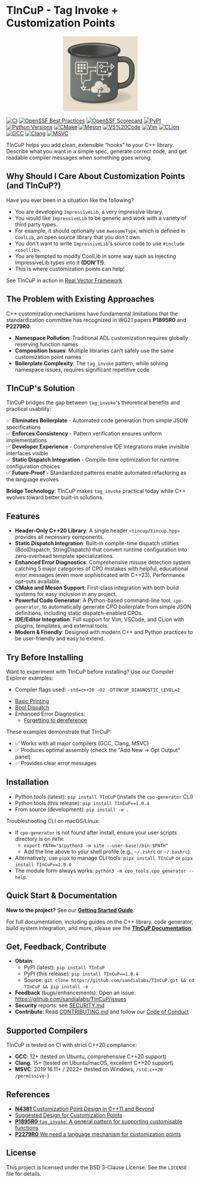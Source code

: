 # TInCuP - Tag Invoke + Customization Points

<div align="center">
  <img src="tincup.png" alt="TInCuP Logo" width="200"/>
</div>

[![CI](https://github.com/sandialabs/TInCuP/actions/workflows/ci.yml/badge.svg)](https://github.com/sandialabs/TInCuP/actions/workflows/ci.yml)
[![OpenSSF Best Practices](https://www.bestpractices.dev/projects/11107/badge)](https://www.bestpractices.dev/projects/11107)
[![OpenSSF Scorecard](https://api.securityscorecards.dev/projects/github.com/sandialabs/TInCuP/badge)](https://securityscorecards.dev/viewer/?uri=github.com/sandialabs/TInCuP)
[![PyPI](https://img.shields.io/pypi/v/TInCuP.svg)](https://pypi.org/project/TInCuP/)
[![Python Versions](https://img.shields.io/pypi/pyversions/TInCuP.svg)](https://pypi.org/project/TInCuP/)
[![CMake](https://img.shields.io/badge/CMake-supported-blue?logo=cmake)](docs/user_guide/build_systems.md)
[![Meson](https://img.shields.io/badge/Meson-supported-brightgreen)](docs/user_guide/build_systems.md)
[![VS%20Code](https://img.shields.io/badge/VS%20Code-integration-007ACC?logo=visualstudiocode)](docs/user_guide/ide_integration.md)
[![Vim](https://img.shields.io/badge/Vim-plugin-019733?logo=vim)](docs/user_guide/ide_integration.md)
[![CLion](https://img.shields.io/badge/CLion-integration-0074D9?logo=jetbrains)](docs/user_guide/ide_integration.md)
[![GCC](https://img.shields.io/badge/GCC-C%2B%2B20-success?logo=gnu)](#supported-compilers)
[![Clang](https://img.shields.io/badge/Clang-C%2B%2B20-success?logo=llvm)](#supported-compilers)
[![MSVC](https://img.shields.io/badge/MSVC-C%2B%2B20-blue?logo=visualstudio)](#supported-compilers)

TInCuP helps you add clean, extensible “hooks” to your C++ library. Describe what you want in a simple spec, generate correct code, and get readable compiler messages when something goes wrong.

## Why Should I Care About Customization Points (and TInCuP?)

Have you ever been in a situation like the following?

- You are developing `ImpressiveLib`, a very impressive library.
- You would like `ImpressiveLib` to be generic and work with a variety of third party types.
- For example, it should optionally use `AwesomeType`, which is defined in `CoolLib`, an open source library that you *don't* own. 
- You don't want to write `ImpressiveLib`'s source code to use `#include <coollib>`. 
- You are tempted to modify CoolLib in some way such as injecting ImpressiveLib types into it **(DON'T!)**.
- This is where customization points can help!

See TInCuP in action in [Real Vector Framework](http://github.com/sandialabs/RealVectorFramework.git)

## The Problem with Existing Approaches

C++ customization mechanisms have fundamental limitations that the standardization committee has recognized in WG21 papers **P1895R0** and **P2279R0**:

- **Namespace Pollution**: Traditional ADL customization requires globally reserving function names
- **Composition Issues**: Multiple libraries can't safely use the same customization point names  
- **Boilerplate Complexity**: The `tag_invoke` pattern, while solving namespace issues, requires significant repetitive code

## TInCuP's Solution

TInCuP bridges the gap between `tag_invoke`'s theoretical benefits and practical usability:

✅ **Eliminates Boilerplate** - Automated code generation from simple JSON specifications  
✅ **Enforces Consistency** - Pattern verification ensures uniform implementations  
✅ **Developer Experience** - Comprehensive IDE integrations make invisible interfaces visible  
✅ **Static Dispatch Integration** - Compile-time optimization for runtime configuration choices  
✅ **Future-Proof** - Standardized patterns enable automated refactoring as the language evolves  

**Bridge Technology**: TInCuP makes `tag_invoke` practical today while C++ evolves toward better built-in solutions.

## Features

*   **Header-Only C++20 Library**: A single header `<tincup/tincup.hpp>` provides all necessary components.
*   **Static Dispatch Integration**: Built-in compile-time dispatch utilities (BoolDispatch, StringDispatch) that convert runtime configuration into zero-overhead template specializations.
*   **Enhanced Error Diagnostics**: Comprehensive misuse detection system catching 5 major categories of CPO mistakes with helpful, educational error messages (even more sophisticated with C++23). Performance opt-outs available.
*   **CMake and Meson Support**: First-class integration with both build systems for easy inclusion in any project.
*   **Powerful Code Generator**: A Python-based command-line tool, `cpo-generator`, to automatically generate CPO boilerplate from simple JSON definitions, including static dispatch-enabled CPOs.
*   **IDE/Editor Integration**: Full support for Vim, VSCode, and CLion with plugins, templates, and external tools.
*   **Modern & Friendly**: Designed with modern C++ and Python practices to be user-friendly and easy to extend.

## Try Before Installing

Want to experiment with TInCuP before installing? Use our Compiler Explorer examples:

- Compiler flags used: `-std=c++20 -O2 -DTINCUP_DIAGNOSTIC_LEVEL=2`
* [Basic Printing](https://godbolt.org/z/3945vq437)
* [Bool Dispatch](https://godbolt.org/z/K1xcqqPad)
* Enhanced Error Diagnostics:
  - [Forgetting to dereference](https://godbolt.org/z/TKbvz8fMd)

These examples demonstrate that TInCuP:
- ✅ Works with all major compilers (GCC, Clang, MSVC)
- ✅ Produces optimal assembly (check the "Add New → Opt Output" panel)
- ✅ Provides clear error messages

## Installation

- Python tools (latest): `pip install TInCuP` (installs the `cpo-generator` CLI)
- Python tools (this release): `pip install TInCuP==1.0.4`
- From source (development): `pip install -e .`

Troubleshooting CLI on macOS/Linux:
- If `cpo-generator` is not found after install, ensure your user scripts directory is on `PATH`:
  - `export PATH="$(python3 -m site --user-base)/bin:$PATH"`
  - Add the line above to your shell profile (e.g., `~/.zshrc` or `~/.bashrc`).
- Alternatively, use `pipx` to manage CLI tools: `pipx install TInCuP` or `pipx install TInCuP==1.0.4`
- The module form always works: `python3 -m cpo_tools.cpo_generator --help`.

## Quick Start & Documentation

**New to the project?** See our **[Getting Started Guide](docs/user_guide/getting_started.md)**.

For full documentation, including guides on the C++ library, code generator, build system integration, and more, please see the **[TInCuP Documentation](docs/index.md)**.

## Get, Feedback, Contribute

- **Obtain**:
  - PyPI (latest): `pip install TInCuP`
  - PyPI (this release): `pip install TInCuP==1.0.4`
  - Source: `git clone https://github.com/sandialabs/TInCuP.git && cd TInCuP && pip install -e .`
- **Feedback** (bugs/enhancements): Open an issue: https://github.com/sandialabs/TInCuP/issues
- **Security** reports: see [SECURITY.md](SECURITY.md)
- **Contribute**: Read [CONTRIBUTING.md](docs/development/contributing.md) and follow our [Code of Conduct](CODE_OF_CONDUCT.md)

## Supported Compilers

TInCuP is tested on CI with strict C++20 compliance:

- **GCC**: 12+ (tested on Ubuntu, comprehensive C++20 support)
- **Clang**: 15+ (tested on Ubuntu/macOS, excellent C++20 support)  
- **MSVC**: 2019 16.11+ / 2022+ (tested on Windows, `/std:c++20 /permissive-`)

## References

- [**N4381** Customization Point Design in C++11 and Beyond](https://ericniebler.com/2014/10/21/customization-point-design-in-c11-and-beyond/)
- [Suggested Design for Customization Points](https://open-std.org/jtc1/sc22/wg21/docs/papers/2015/n4381.html)
- [**P1895R0** `tag_invoke`: A general pattern for supporting customisable functions](https://open-std.org/JTC1/SC22/WG21/docs/papers/2019/p1895r0.pdf)
- [**P2279R0** We need a language mechanism for customization points](https://www.open-std.org/jtc1/sc22/wg21/docs/papers/2021/p2279r0.html) 

## License

This project is licensed under the BSD 3-Clause License. See the `LICENSE` file for details.
